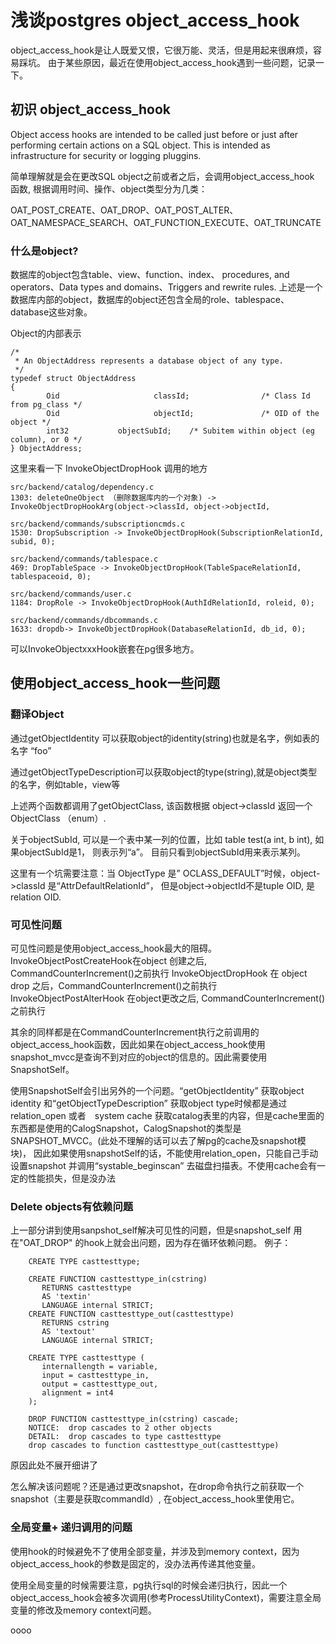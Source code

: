 # 浅谈postgres object_access_hook

object_access_hook是让人既爱又恨，它很万能、灵活，但是用起来很麻烦，容易踩坑。
由于某些原因，最近在使用object_access_hook遇到一些问题，记录一下。

## 初识 object_access_hook

Object access hooks are intended to be called just before or just after performing certain actions on a SQL object.  This is intended as infrastructure for security or logging pluggins.

简单理解就是会在更改SQL object之前或者之后，会调用object_access_hook 函数, 根据调用时间、操作、object类型分为几类：

OAT_POST_CREATE、OAT_DROP、OAT_POST_ALTER、 OAT_NAMESPACE_SEARCH、OAT_FUNCTION_EXECUTE、OAT_TRUNCATE

### 什么是object?

数据库的object包含table、view、function、index、 procedures, and operators、Data types and domains、Triggers and rewrite rules.
上述是一个数据库内部的object，数据库的object还包含全局的role、tablespace、database这些对象。

Object的内部表示
```
/*
 * An ObjectAddress represents a database object of any type.
 */
typedef struct ObjectAddress
{
        Oid                     classId;                /* Class Id from pg_class */
        Oid                     objectId;               /* OID of the object */
        int32           objectSubId;    /* Subitem within object (eg column), or 0 */
} ObjectAddress;
```

这里来看一下 InvokeObjectDropHook 调用的地方

```
src/backend/catalog/dependency.c
1303: deleteOneObject （删除数据库内的一个对象) -> InvokeObjectDropHookArg(object->classId, object->objectId,

src/backend/commands/subscriptioncmds.c
1530: DropSubscription -> InvokeObjectDropHook(SubscriptionRelationId, subid, 0);

src/backend/commands/tablespace.c
469: DropTableSpace -> InvokeObjectDropHook(TableSpaceRelationId, tablespaceoid, 0);

src/backend/commands/user.c
1184: DropRole -> InvokeObjectDropHook(AuthIdRelationId, roleid, 0);

src/backend/commands/dbcommands.c
1633: dropdb-> InvokeObjectDropHook(DatabaseRelationId, db_id, 0);
```
可以InvokeObjectxxxHook嵌套在pg很多地方。
## 使用object_access_hook一些问题

### 翻译Object

通过getObjectIdentity 可以获取object的identity(string)也就是名字，例如表的名字 “foo”

通过getObjectTypeDescription可以获取object的type(string),就是object类型的名字，例如table，view等

上述两个函数都调用了getObjectClass,  该函数根据 object->classId 返回一个ObjectClass （enum）.

关于objectSubId, 可以是一个表中某一列的位置，比如 table test(a int, b int), 如果objectSubId是1， 则表示列“a”。 目前只看到objectSubId用来表示某列。

这里有一个坑需要注意：当 ObjectType 是” OCLASS_DEFAULT”时候，object->classId 是“AttrDefaultRelationId”， 但是object->objectId不是tuple OID, 是relation OID.
### 可见性问题

可见性问题是使用object_access_hook最大的阻碍。
InvokeObjectPostCreateHook在object 创建之后, CommandCounterIncrement()之前执行
InvokeObjectDropHook 在 object drop 之后，CommandCounterIncrement()之前执行
InvokeObjectPostAlterHook 在object更改之后, CommandCounterIncrement()之前执行

其余的同样都是在CommandCounterIncrement执行之前调用的object_access_hook函数，因此如果在object_access_hook使用snapshot_mvcc是查询不到对应的object的信息的。因此需要使用 SnapshotSelf。

使用SnapshotSelf会引出另外的一个问题。“getObjectIdentity” 获取object identity 和“getObjectTypeDescription”  获取object type时候都是通过relation_open 或者　system cache 获取catalog表里的内容，但是cache里面的东西都是使用的CalogSnapshot，CalogSnapshot的类型是SNAPSHOT_MVCC。(此处不理解的话可以去了解pg的cache及snapshot模块)， 因此如果使用snapshotSelf的话，不能使用relation_open，只能自己手动设置snapshot 并调用“systable_beginscan” 去磁盘扫描表。不使用cache会有一定的性能损失，但是没办法

### Delete objects有依赖问题

上一部分讲到使用sanpshot_self解决可见性的问题，但是snapshot_self 用在"OAT_DROP" 的hook上就会出问题，因为存在循环依赖问题。
例子：
```
    CREATE TYPE casttesttype;

    CREATE FUNCTION casttesttype_in(cstring)
       RETURNS casttesttype
       AS 'textin'
       LANGUAGE internal STRICT;
    CREATE FUNCTION casttesttype_out(casttesttype)
       RETURNS cstring
       AS 'textout'
       LANGUAGE internal STRICT;

    CREATE TYPE casttesttype (
       internallength = variable,
       input = casttesttype_in,
       output = casttesttype_out,
       alignment = int4
    );

    DROP FUNCTION casttesttype_in(cstring) cascade;
    NOTICE:  drop cascades to 2 other objects
    DETAIL:  drop cascades to type casttesttype
    drop cascades to function casttesttype_out(casttesttype)
```
原因此处不展开细讲了

怎么解决该问题呢？还是通过更改snapshot，在drop命令执行之前获取一个snapshot（主要是获取commandId）,  在object_access_hook里使用它。

### 全局变量+ 递归调用的问题

使用hook的时候避免不了使用全部变量，并涉及到memory context，因为object_access_hook的参数是固定的，没办法再传递其他变量。

使用全局变量的时候需要注意，pg执行sql的时候会递归执行，因此一个object_access_hook会被多次调用(参考ProcessUtilityContext)，需要注意全局变量的修改及memory context问题。



oooo
